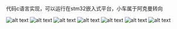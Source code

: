 代码c语言实现，可以运行在stm32嵌入式平台，小车属于阿克曼转向

![alt text](1.png) ![alt text](2.png) ![alt text](3.png) ![alt text](4.png) ![alt text](5.png) ![alt text](6.png) ![alt text](7.png)
